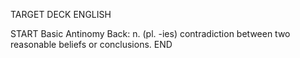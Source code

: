 TARGET DECK
ENGLISH

START
Basic
Antinomy
Back: n. (pl. -ies) contradiction between two reasonable beliefs or conclusions.
END
